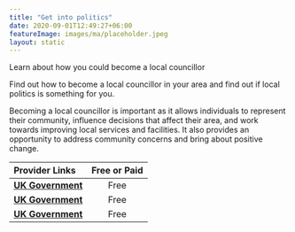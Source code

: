 ```yaml
---
title: "Get into politics"
date: 2020-09-01T12:49:27+06:00
featureImage: images/ma/placeholder.jpeg
layout: static
---
```


Learn about how you could become a local councillor

Find out how to become a local councillor in your area and find out if local politics is something for you.

Becoming a local councillor is important as it allows individuals to represent their community, influence decisions that affect their area, and work towards improving local services and facilities. It also provides an opportunity to address community concerns and bring about positive change.

| Provider Links      | Free or Paid  |  
| :-----------          | :--------------:      |  
| [**UK Government**](https://www.gov.uk/government/get-involved/take-part/become-a-councillor) | Free | 
| [**UK Government**](https://www.local.gov.uk/our-support/councillor-and-officer-development/councillor-hub/role-councillor) | Free | 
| [**UK Government**](https://www.local.gov.uk/be-councillor/becoming-councillor-0) | Free | 
  

<br/><br/>






